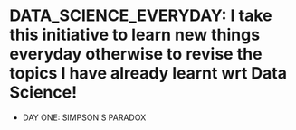 # DATA_SCIENCE_EVERYDAY: I take this initiative to learn new things everyday otherwise to revise the topics I have already learnt wrt Data Science!

 - DAY ONE: SIMPSON'S PARADOX
